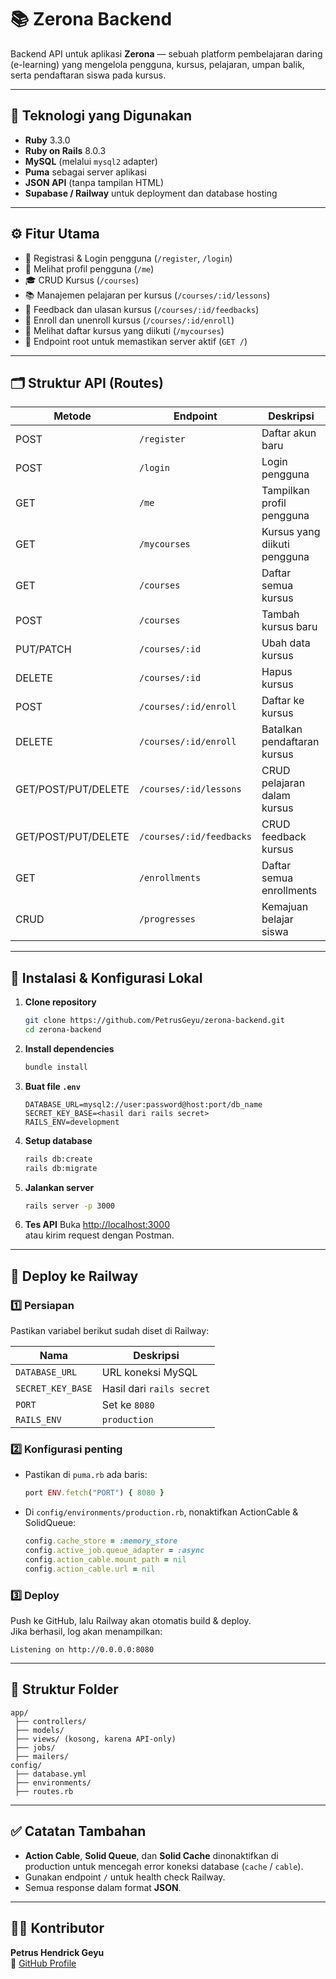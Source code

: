 # 📚 Zerona Backend

Backend API untuk aplikasi **Zerona** — sebuah platform pembelajaran daring (e-learning) yang mengelola pengguna, kursus, pelajaran, umpan balik, serta pendaftaran siswa pada kursus.

---

## 🧩 Teknologi yang Digunakan

- **Ruby** 3.3.0
- **Ruby on Rails** 8.0.3
- **MySQL** (melalui `mysql2` adapter)
- **Puma** sebagai server aplikasi
- **JSON API** (tanpa tampilan HTML)
- **Supabase / Railway** untuk deployment dan database hosting

---

## ⚙️ Fitur Utama

- 🔐 Registrasi & Login pengguna (`/register`, `/login`)
- 👤 Melihat profil pengguna (`/me`)
- 🎓 CRUD Kursus (`/courses`)
- 📚 Manajemen pelajaran per kursus (`/courses/:id/lessons`)
- 💬 Feedback dan ulasan kursus (`/courses/:id/feedbacks`)
- 📝 Enroll dan unenroll kursus (`/courses/:id/enroll`)
- 🎯 Melihat daftar kursus yang diikuti (`/mycourses`)
- 🚀 Endpoint root untuk memastikan server aktif (`GET /`)

---

## 🗂️ Struktur API (Routes)

| Metode              | Endpoint                 | Deskripsi                    |
| ------------------- | ------------------------ | ---------------------------- |
| POST                | `/register`              | Daftar akun baru             |
| POST                | `/login`                 | Login pengguna               |
| GET                 | `/me`                    | Tampilkan profil pengguna    |
| GET                 | `/mycourses`             | Kursus yang diikuti pengguna |
| GET                 | `/courses`               | Daftar semua kursus          |
| POST                | `/courses`               | Tambah kursus baru           |
| PUT/PATCH           | `/courses/:id`           | Ubah data kursus             |
| DELETE              | `/courses/:id`           | Hapus kursus                 |
| POST                | `/courses/:id/enroll`    | Daftar ke kursus             |
| DELETE              | `/courses/:id/enroll`    | Batalkan pendaftaran kursus  |
| GET/POST/PUT/DELETE | `/courses/:id/lessons`   | CRUD pelajaran dalam kursus  |
| GET/POST/PUT/DELETE | `/courses/:id/feedbacks` | CRUD feedback kursus         |
| GET                 | `/enrollments`           | Daftar semua enrollments     |
| CRUD                | `/progresses`            | Kemajuan belajar siswa       |

---

## 🧰 Instalasi & Konfigurasi Lokal

1. **Clone repository**

   ```bash
   git clone https://github.com/PetrusGeyu/zerona-backend.git
   cd zerona-backend
   ```

2. **Install dependencies**

   ```bash
   bundle install
   ```

3. **Buat file `.env`**

   ```env
   DATABASE_URL=mysql2://user:password@host:port/db_name
   SECRET_KEY_BASE=<hasil dari rails secret>
   RAILS_ENV=development
   ```

4. **Setup database**

   ```bash
   rails db:create
   rails db:migrate
   ```

5. **Jalankan server**

   ```bash
   rails server -p 3000
   ```

6. **Tes API**
   Buka [http://localhost:3000](http://localhost:3000)  
   atau kirim request dengan Postman.

---

## 🚀 Deploy ke Railway

### 1️⃣ Persiapan

Pastikan variabel berikut sudah diset di Railway:

| Nama              | Deskripsi                 |
| ----------------- | ------------------------- |
| `DATABASE_URL`    | URL koneksi MySQL         |
| `SECRET_KEY_BASE` | Hasil dari `rails secret` |
| `PORT`            | Set ke `8080`             |
| `RAILS_ENV`       | `production`              |

### 2️⃣ Konfigurasi penting

- Pastikan di `puma.rb` ada baris:
  ```ruby
  port ENV.fetch("PORT") { 8080 }
  ```
- Di `config/environments/production.rb`, nonaktifkan ActionCable & SolidQueue:
  ```ruby
  config.cache_store = :memory_store
  config.active_job.queue_adapter = :async
  config.action_cable.mount_path = nil
  config.action_cable.url = nil
  ```

### 3️⃣ Deploy

Push ke GitHub, lalu Railway akan otomatis build & deploy.  
Jika berhasil, log akan menampilkan:

```
Listening on http://0.0.0.0:8080
```

---

## 🧱 Struktur Folder

```
app/
 ├── controllers/
 ├── models/
 ├── views/ (kosong, karena API-only)
 ├── jobs/
 ├── mailers/
config/
 ├── database.yml
 ├── environments/
 ├── routes.rb
```

---

## ✅ Catatan Tambahan

- **Action Cable**, **Solid Queue**, dan **Solid Cache** dinonaktifkan di production untuk mencegah error koneksi database (`cache` / `cable`).
- Gunakan endpoint `/` untuk health check Railway.
- Semua response dalam format **JSON**.

---

## 👨‍💻 Kontributor

**Petrus Hendrick Geyu**  
📧 [GitHub Profile](https://github.com/PetrusGeyu)
